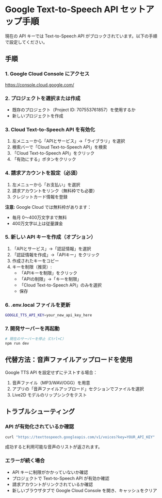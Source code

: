 # Google Text-to-Speech API セットアップ手順

現在の API キーでは Text-to-Speech API がブロックされています。以下の手順で設定してください。

## 手順

### 1. Google Cloud Console にアクセス
https://console.cloud.google.com/

### 2. プロジェクトを選択または作成
- 既存のプロジェクト（Project ID: 707553761857）を使用するか
- 新しいプロジェクトを作成

### 3. Cloud Text-to-Speech API を有効化
1. 左メニューから「APIとサービス」→「ライブラリ」を選択
2. 検索バーで「Cloud Text-to-Speech API」を検索
3. 「Cloud Text-to-Speech API」をクリック
4. 「有効にする」ボタンをクリック

### 4. 請求アカウントを設定（必須）
1. 左メニューから「お支払い」を選択
2. 請求アカウントをリンク（無料枠でも必要）
3. クレジットカード情報を登録

**注意:** Google Cloud では無料枠があります：
- 毎月 0～400万文字まで無料
- 400万文字以上は従量課金

### 5. 新しい API キーを作成（オプション）
1. 「APIとサービス」→「認証情報」を選択
2. 「認証情報を作成」→「APIキー」をクリック
3. 作成されたキーをコピー
4. キーを制限（推奨）:
   - 「APIキーを制限」をクリック
   - 「APIの制限」→「キーを制限」
   - 「Cloud Text-to-Speech API」のみを選択
   - 保存

### 6. .env.local ファイルを更新
```bash
GOOGLE_TTS_API_KEY=your_new_api_key_here
```

### 7. 開発サーバーを再起動
```bash
# 現在のサーバーを停止（Ctrl+C）
npm run dev
```

## 代替方法：音声ファイルアップロードを使用

Google TTS API を設定せずにテストする場合：
1. 音声ファイル（MP3/WAV/OGG）を用意
2. アプリの「音声ファイルアップロード」セクションでファイルを選択
3. Live2D モデルのリップシンクをテスト

## トラブルシューティング

### API が有効化されているか確認
```bash
curl "https://texttospeech.googleapis.com/v1/voices?key=YOUR_API_KEY"
```

成功すると利用可能な音声のリストが返されます。

### エラーが続く場合
- API キーに制限がかかっていないか確認
- プロジェクトで Text-to-Speech API が有効か確認
- 請求アカウントがリンクされているか確認
- 新しいブラウザタブで Google Cloud Console を開き、キャッシュをクリア
